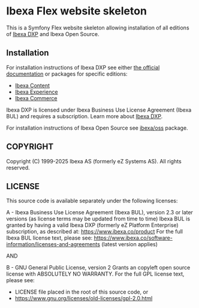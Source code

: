 # Ibexa Flex website skeleton

This is a Symfony Flex website skeleton allowing installation of all editions of
[Ibexa DXP](https://www.ibexa.co/products) and Ibexa Open Source.

## Installation

For installation instructions of Ibexa DXP see either
[the official documentation](https://doc.ibexa.co/) or packages for specific editions:
* [Ibexa Content](https://github.com/ibexa/content)
* [Ibexa Experience](https://github.com/ibexa/experience)
* [Ibexa Commerce](https://github.com/ibexa/commerce)

Ibexa DXP is licensed under Ibexa Business Use License Agreement (Ibexa BUL) and requires
a subscription. Learn more about [Ibexa DXP](https://www.ibexa.co/products).

For installation instructions of Ibexa Open Source see [ibexa/oss](https://github.com/ibexa/oss)
package.

## COPYRIGHT
Copyright (C) 1999-2025 Ibexa AS (formerly eZ Systems AS). All rights reserved.

## LICENSE
This source code is available separately under the following licenses:

A - Ibexa Business Use License Agreement (Ibexa BUL),
version 2.3 or later versions (as license terms may be updated from time to time)
Ibexa BUL is granted by having a valid Ibexa DXP (formerly eZ Platform Enterprise) subscription,
as described at: https://www.ibexa.co/product
For the full Ibexa BUL license text, please see:
https://www.ibexa.co/software-information/licenses-and-agreements (latest version applies)

AND

B - GNU General Public License, version 2
Grants an copyleft open source license with ABSOLUTELY NO WARRANTY. For the full GPL license text, please see:
- LICENSE file placed in the root of this source code, or
- https://www.gnu.org/licenses/old-licenses/gpl-2.0.html
